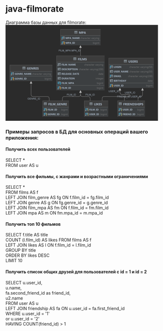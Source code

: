 # java-filmorate

Диаграмма базы данных для filmorate:
![filmorateDB.png](filmorateDB.png)

### Примеры запросов в БД для основных операций вашего приложения:

#### Получить всех пользователей
SELECT * <br />
FROM user AS u <br />
#### Получить все фильмы, с жанрами и возрастными ограничениями
SELECT * <br />
FROM films AS f <br />
LEFT JOIN film_genre AS fg ON f.film_id = fg.film_id <br />
LEFT JOIN genre AS g ON fg.genre_id = g.genre_id <br />
LEFT JOIN film_mpa AS fm ON f.film_id = fm.film_id <br />
LEFT JOIN mpa AS m ON fm.mpa_id = m.mpa_id <br />
#### Получить топ 10 фильмов
SELECT f.title AS title <br />
       COUNT (l.film_id) AS likes
FROM films AS f <br />
LEFT JOIN likes AS l ON f.film_id = l.film_id <br />
GROUP BY title <br />
ORDER BY likes DESC <br />
LIMIT 10 <br />
#### Получить список общих друзей для пользователей с id = 1 и id = 2
SELECT u.user_id, <br />
       u.name, <br />
       fa.second_friend_id as friend_id, <br />
       u2.name <br />
FROM user AS u <br />
LEFT JOIN friendship AS fa ON u.user_id = fa.first_friend_id <br />
WHERE u.user_id = '1' <br />
      or u.user_id = '2' <br />
HAVING COUNT(friend_id) > 1 <br />